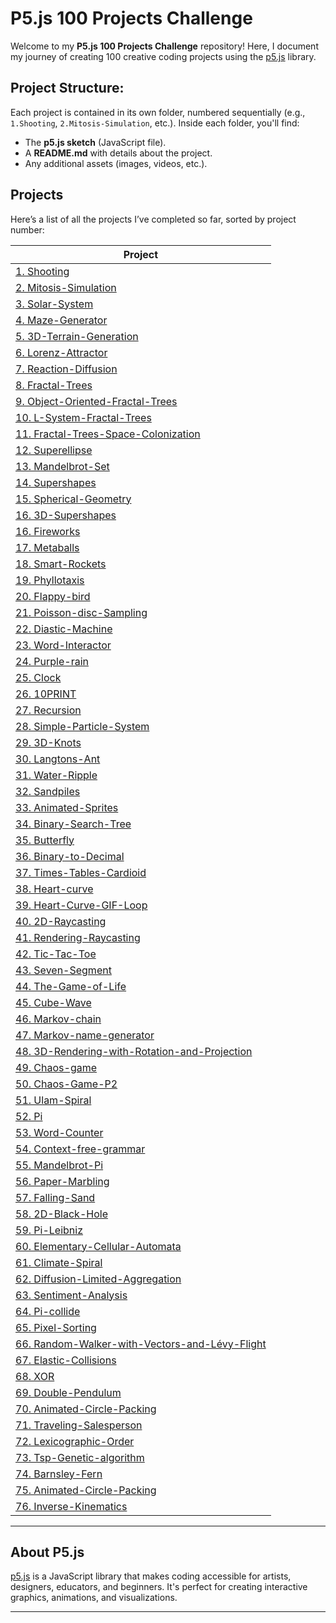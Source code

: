 # P5.js 100 Projects Challenge

Welcome to my **P5.js 100 Projects Challenge** repository! Here, I document my journey of creating 100 creative coding projects using the [p5.js](https://p5js.org/) library.

## Project Structure:
Each project is contained in its own folder, numbered sequentially (e.g., `1.Shooting`, `2.Mitosis-Simulation`, etc.). Inside each folder, you'll find:
- The **p5.js sketch** (JavaScript file).
- A **README.md** with details about the project.
- Any additional assets (images, videos, etc.).


## Projects

Here’s a list of all the projects I’ve completed so far, sorted by project number:

| **Project**                          |
|--------------------------------------|
| [1. Shooting](1.Shooting)            |
| [2. Mitosis-Simulation](2.Mitosis-Simulation) |
| [3. Solar-System](3.Solar-System)    |
| [4. Maze-Generator](4.Maze-Generator) |
| [5. 3D-Terrain-Generation](5.3D-Terrain-Generation) |
| [6. Lorenz-Attractor](6.Lorenz-Attractor) |
| [7. Reaction-Diffusion](7.Reaction-Diffusion) |
| [8. Fractal-Trees](8.Fractal-Trees)  |
| [9. Object-Oriented-Fractal-Trees](9.Object-Oriented-Fractal-Trees) |
| [10. L-System-Fractal-Trees](10.L-System-Fractal-Trees) |
| [11. Fractal-Trees-Space-Colonization](11.Fractal-Trees-Space-Colonization) |
| [12. Superellipse](12.Superellipse)  |
| [13. Mandelbrot-Set](13.Mandelbrot-Set) |
| [14. Supershapes](14.Supershapes)    |
| [15. Spherical-Geometry](15.Spherical-Geometry) |
| [16. 3D-Supershapes](16.3D-Supershapes) |
| [16. Fireworks](16.Fireworks)        |
| [17. Metaballs](17.Metaballs)        |
| [18. Smart-Rockets](18.Smart-Rockets) |
| [19. Phyllotaxis](19.Phyllotaxis)    |
| [20. Flappy-bird](20.Flappy-bird)    |
| [21. Poisson-disc-Sampling](21.Poisson-disc-Sampling) |
| [22. Diastic-Machine](22.Diastic-Machine) |
| [23. Word-Interactor](23.Word-Interactor) |
| [24. Purple-rain](24.Purple-rain)    |
| [25. Clock](25.Clock)                |
| [26. 10PRINT](26.10PRINT)            |
| [27. Recursion](27.Recursion)        |
| [28. Simple-Particle-System](28.Simple-Particle-System) |
| [29. 3D-Knots](29.3D-Knots)          |
| [30. Langtons-Ant](30.Langtons-Ant)  |
| [31. Water-Ripple](31.Water-Ripple)  |
| [32. Sandpiles](32.Sandpiles)        |
| [33. Animated-Sprites](33.Animated-Sprites) |
| [34. Binary-Search-Tree](34.Binary-Search-Tree) |
| [35. Butterfly](35.Butterfly)        |
| [36. Binary-to-Decimal](36.Binary-to-Decimal) |
| [37. Times-Tables-Cardioid](37.Times-Tables-Cardioid) |
| [38. Heart-curve](38.Heart-curve)    |
| [39. Heart-Curve-GIF-Loop](39.Heart-Curve-GIF-Loop) |
| [40. 2D-Raycasting](40.2D-Raycasting) |
| [41. Rendering-Raycasting](41.Rendering-Raycasting) |
| [42. Tic-Tac-Toe](42.Tic-Tac-Toe)    |
| [43. Seven-Segment](43.Seven-Segment) |
| [44. The-Game-of-Life](44.The-Game-of-Life) |
| [45. Cube-Wave](45.Cube-Wave)        |
| [46. Markov-chain](46.Markov-chain)  |
| [47. Markov-name-generator](47.Markov-name-generator) |
| [48. 3D-Rendering-with-Rotation-and-Projection](48.3D-Rendering-with-Rotation-and-Projection) |
| [49. Chaos-game](49.Chaos-game)      |
| [50. Chaos-Game-P2](50.Chaos-Game-P2) |
| [51. Ulam-Spiral](51.Ulam-Spiral)    |
| [52. Pi](52.Pi)                      |
| [53. Word-Counter](53.Word-Counter)  |
| [54. Context-free-grammar](54.Context-free-grammar) |
| [55. Mandelbrot-Pi](55.Mandelbrot-Pi) |
| [56. Paper-Marbling](56.Paper-Marbling) |
| [57. Falling-Sand](57.Falling-Sand)  |
| [58. 2D-Black-Hole](58.2D-Black-Hole) |
| [59. Pi-Leibniz](59.Pi-Leibniz)      |
| [60. Elementary-Cellular-Automata](60.Elementary-Cellular-Automata) |
| [61. Climate-Spiral](61.Climate-Spiral) |
| [62. Diffusion-Limited-Aggregation](62.Diffusion-Limited-Aggregation) |
| [63. Sentiment-Analysis](63.Sentiment-Analysis) |
| [64. Pi-collide](64.Pi-collide)      |
| [65. Pixel-Sorting](65.Pixel-Sorting) |
| [66. Random-Walker-with-Vectors-and-Lévy-Flight](66.Random-Walker-with-Vectors-and-Lévy-Flight) |
| [67. Elastic-Collisions](67.Elastic-Collisions) |
| [68. XOR](68.XOR)                    |
| [69. Double-Pendulum](69.Double-Pendulum) |
| [70. Animated-Circle-Packing](70.Animated-Circle-Packing) |
| [71. Traveling-Salesperson](71.Traveling-Salesperson) |
| [72. Lexicographic-Order](72.Lexicographic-Order) |
| [73. Tsp-Genetic-algorithm](73.Tsp-Genetic-algorithm) |
| [74. Barnsley-Fern](74.Barnsley-Fern) |
| [75. Animated-Circle-Packing](75.Animated-Circle-Packing) |
| [76. Inverse-Kinematics](76.Inverse-Kinematics) |

---

## About P5.js
[p5.js](https://p5js.org/) is a JavaScript library that makes coding accessible for artists, designers, educators, and beginners. It's perfect for creating interactive graphics, animations, and visualizations.

---


